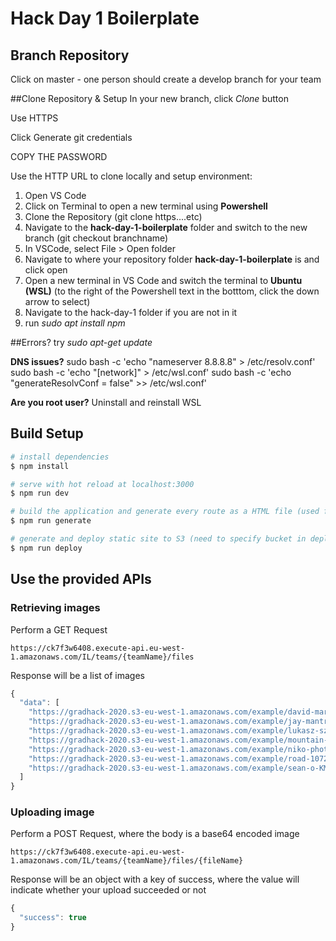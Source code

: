 # Hack Day 1 Boilerplate

## Branch Repository
Click on master - one person should create a develop branch for your team

##Clone Repository & Setup
In your new branch, click *Clone* button

Use HTTPS

Click Generate git credentials

COPY THE PASSWORD

Use the HTTP URL to clone locally and setup environment:
1. Open VS Code
2. Click on Terminal to open a new terminal using **Powershell**
3. Clone the Repository (git clone https....etc)
4. Navigate to the **hack-day-1-boilerplate** folder and switch to the new branch (git checkout branchname)
5. In VSCode, select File > Open folder
6. Navigate to where your repository folder **hack-day-1-boilerplate** is and click open
7. Open a new terminal in VS Code and switch the terminal to **Ubuntu (WSL)** (to the right of the Powershell text in the botttom, click the down arrow to select)
8. Navigate to the hack-day-1 folder if you are not in it
9. run _sudo apt install npm_

##Errors?
try _sudo apt-get update_

**DNS issues?** 
sudo bash -c 'echo "nameserver 8.8.8.8" > /etc/resolv.conf'
sudo bash -c 'echo "[network]" > /etc/wsl.conf'
sudo bash -c 'echo "generateResolvConf = false" >> /etc/wsl.conf'

**Are you root user?**
Uninstall and reinstall WSL


## Build Setup

```bash
# install dependencies
$ npm install

# serve with hot reload at localhost:3000
$ npm run dev

# build the application and generate every route as a HTML file (used for static hosting).
$ npm run generate

# generate and deploy static site to S3 (need to specify bucket in deploy.sh)
$ npm run deploy
```

## Use the provided APIs

### Retrieving images

Perform a GET Request

```
https://ck7f3w6408.execute-api.eu-west-1.amazonaws.com/IL/teams/{teamName}/files
```

Response will be a list of images

```js
{
  "data": [
    "https://gradhack-2020.s3-eu-west-1.amazonaws.com/example/david-marcu-78A265wPiO4-unsplash.jpg",
    "https://gradhack-2020.s3-eu-west-1.amazonaws.com/example/jay-mantri-TFyi0QOx08c-unsplash.jpg",
    "https://gradhack-2020.s3-eu-west-1.amazonaws.com/example/lukasz-szmigiel-jFCViYFYcus-unsplash.jpg",
    "https://gradhack-2020.s3-eu-west-1.amazonaws.com/example/mountain-landscape-2031539_1280.jpg",
    "https://gradhack-2020.s3-eu-west-1.amazonaws.com/example/niko-photos-tGTVxeOr_Rs-unsplash.jpg",
    "https://gradhack-2020.s3-eu-west-1.amazonaws.com/example/road-1072823_1280.jpg",
    "https://gradhack-2020.s3-eu-west-1.amazonaws.com/example/sean-o-KMn4VEeEPR8-unsplash.jpg"
  ]
}
```

### Uploading image

Perform a POST Request, where the body is a base64 encoded image

```
https://ck7f3w6408.execute-api.eu-west-1.amazonaws.com/IL/teams/{teamName}/files/{fileName}
```

Response will be an object with a key of success, where the value will indicate whether your upload succeeded or not

```js
{
  "success": true
}
```
